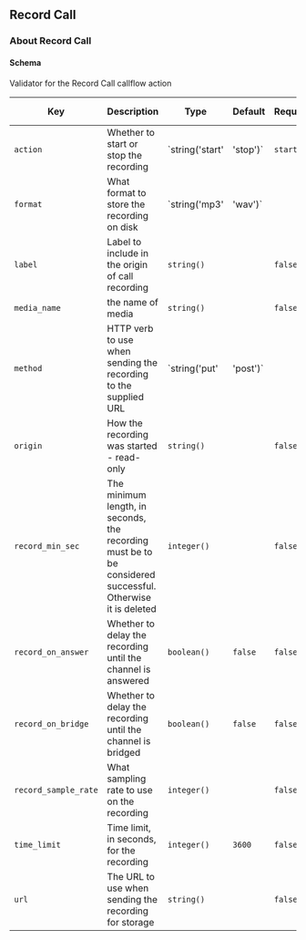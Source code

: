 ## Record Call

### About Record Call

#### Schema

Validator for the Record Call callflow action



Key | Description | Type | Default | Required | Support Level
--- | ----------- | ---- | ------- | -------- | -------------
`action` | Whether to start or stop the recording | `string('start' | 'stop')` | `start` | `true` |  
`format` | What format to store the recording on disk | `string('mp3' | 'wav')` |   | `false` |  
`label` | Label to include in the origin of call recording | `string()` |   | `false` |  
`media_name` | the name of media | `string()` |   | `false` |  
`method` | HTTP verb to use when sending the recording to the supplied URL | `string('put' | 'post')` |   | `false` |  
`origin` | How the recording was started - read-only | `string()` |   | `false` |  
`record_min_sec` | The minimum length, in seconds, the recording must be to be considered successful. Otherwise it is deleted | `integer()` |   | `false` |  
`record_on_answer` | Whether to delay the recording until the channel is answered | `boolean()` | `false` | `false` |  
`record_on_bridge` | Whether to delay the recording until the channel is bridged | `boolean()` | `false` | `false` |  
`record_sample_rate` | What sampling rate to use on the recording | `integer()` |   | `false` |  
`time_limit` | Time limit, in seconds, for the recording | `integer()` | `3600` | `false` |  
`url` | The URL to use when sending the recording for storage | `string()` |   | `false` |  



